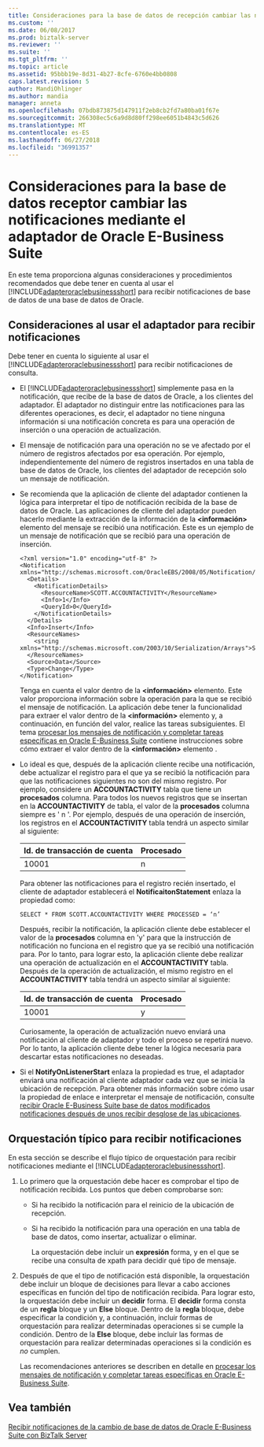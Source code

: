 ```yaml
---
title: Consideraciones para la base de datos de recepción cambiar las notificaciones mediante el adaptador de Oracle E-Business Suite | Microsoft Docs
ms.custom: ''
ms.date: 06/08/2017
ms.prod: biztalk-server
ms.reviewer: ''
ms.suite: ''
ms.tgt_pltfrm: ''
ms.topic: article
ms.assetid: 95bbb19e-8d31-4b27-8cfe-6760e4bb0808
caps.latest.revision: 5
author: MandiOhlinger
ms.author: mandia
manager: anneta
ms.openlocfilehash: 07bdb873875d147911f2eb8cb2fd7a80ba01f67e
ms.sourcegitcommit: 266308ec5c6a9d8d80ff298ee6051b4843c5d626
ms.translationtype: MT
ms.contentlocale: es-ES
ms.lasthandoff: 06/27/2018
ms.locfileid: "36991357"
---
```

# <a name="considerations-for-receiving-database-change-notifications-using-the-oracle-e-business-suite-adapter"></a>Consideraciones para la base de datos receptor cambiar las notificaciones mediante el adaptador de Oracle E-Business Suite
En este tema proporciona algunas consideraciones y procedimientos recomendados que debe tener en cuenta al usar el [!INCLUDE[adapteroraclebusinessshort](../../includes/adapteroraclebusinessshort-md.md)] para recibir notificaciones de base de datos de una base de datos de Oracle.  
  
## <a name="considerations-while-using-the-adapter-to-receive-notifications"></a>Consideraciones al usar el adaptador para recibir notificaciones  
 Debe tener en cuenta lo siguiente al usar el [!INCLUDE[adapteroraclebusinessshort](../../includes/adapteroraclebusinessshort-md.md)] para recibir notificaciones de consulta.  
  
- El [!INCLUDE[adapteroraclebusinessshort](../../includes/adapteroraclebusinessshort-md.md)] simplemente pasa en la notificación, que recibe de la base de datos de Oracle, a los clientes del adaptador. El adaptador no distinguir entre las notificaciones para las diferentes operaciones, es decir, el adaptador no tiene ninguna información si una notificación concreta es para una operación de inserción o una operación de actualización.  
  
- El mensaje de notificación para una operación no se ve afectado por el número de registros afectados por esa operación. Por ejemplo, independientemente del número de registros insertados en una tabla de base de datos de Oracle, los clientes del adaptador de recepción solo un mensaje de notificación.  
  
- Se recomienda que la aplicación de cliente del adaptador contienen la lógica para interpretar el tipo de notificación recibida de la base de datos de Oracle. Las aplicaciones de cliente del adaptador pueden hacerlo mediante la extracción de la información de la **\<información\>** elemento del mensaje se recibió una notificación. Este es un ejemplo de un mensaje de notificación que se recibió para una operación de inserción.  
  
  ```  
  <?xml version="1.0" encoding="utf-8" ?>   
  <Notification xmlns="http://schemas.microsoft.com/OracleEBS/2008/05/Notification/">  
    <Details>  
      <NotificationDetails>  
        <ResourceName>SCOTT.ACCOUNTACTIVITY</ResourceName>   
        <Info>1</Info>   
        <QueryId>0</QueryId>   
      </NotificationDetails>  
    </Details>  
    <Info>Insert</Info>   
    <ResourceNames>  
      <string xmlns="http://schemas.microsoft.com/2003/10/Serialization/Arrays">SCOTT.ACCOUNTACTIVITY</string>   
    </ResourceNames>  
    <Source>Data</Source>   
    <Type>Change</Type>   
  </Notification>  
  ```  
  
   Tenga en cuenta el valor dentro de la **\<información\>** elemento. Este valor proporciona información sobre la operación para la que se recibió el mensaje de notificación. La aplicación debe tener la funcionalidad para extraer el valor dentro de la **\<información\>** elemento y, a continuación, en función del valor, realice las tareas subsiguientes. El tema [procesar los mensajes de notificación y completar tareas específicas en Oracle E-Business Suite](../../adapters-and-accelerators/adapter-oracle-ebs/process-notification-messages-to-complete-specific-tasks-in-oracle-ebs.md) contiene instrucciones sobre cómo extraer el valor dentro de la **\<información\>** elemento .  
  
- Lo ideal es que, después de la aplicación cliente recibe una notificación, debe actualizar el registro para el que ya se recibió la notificación para que las notificaciones siguientes no son del mismo registro. Por ejemplo, considere un **ACCOUNTACTIVITY** tabla que tiene un **procesados** columna. Para todos los nuevos registros que se insertan en la **ACCOUNTACTIVITY** de tabla, el valor de la **procesados** columna siempre es ' n '. Por ejemplo, después de una operación de inserción, los registros en el **ACCOUNTACTIVITY** tabla tendrá un aspecto similar al siguiente:  
  
  |Id. de transacción de cuenta|Procesado|  
  |----------------------------|---------------|  
  |10001|n|  
  
   Para obtener las notificaciones para el registro recién insertado, el cliente de adaptador establecerá el **NotificaitonStatement** enlaza la propiedad como:  
  
  ```  
  SELECT * FROM SCOTT.ACCOUNTACTIVITY WHERE PROCESSED = ‘n’  
  ```  
  
   Después, recibir la notificación, la aplicación cliente debe establecer el valor de la **procesados** columna en 'y' para que la instrucción de notificación no funciona en el registro que ya se recibió una notificación para. Por lo tanto, para lograr esto, la aplicación cliente debe realizar una operación de actualización en el **ACCOUNTACTIVITY** tabla. Después de la operación de actualización, el mismo registro en el **ACCOUNTACTIVITY** tabla tendrá un aspecto similar al siguiente:  
  
  |Id. de transacción de cuenta|Procesado|  
  |----------------------------|---------------|  
  |10001|y|  
  
   Curiosamente, la operación de actualización nuevo enviará una notificación al cliente de adaptador y todo el proceso se repetirá nuevo. Por lo tanto, la aplicación cliente debe tener la lógica necesaria para descartar estas notificaciones no deseadas.  
  
- Si el **NotifyOnListenerStart** enlaza la propiedad es true, el adaptador enviará una notificación al cliente adaptador cada vez que se inicia la ubicación de recepción. Para obtener más información sobre cómo usar la propiedad de enlace e interpretar el mensaje de notificación, consulte [recibir Oracle E-Business Suite base de datos modificados notificaciones después de unos recibir desglose de las ubicaciones](../../adapters-and-accelerators/adapter-oracle-ebs/receive-oracle-ebs-database-change-notifications-after-a-receive-location-stops.md).  
  
## <a name="typical-orchestration-for-receiving-notifications"></a>Orquestación típico para recibir notificaciones  
 En esta sección se describe el flujo típico de orquestación para recibir notificaciones mediante el [!INCLUDE[adapteroraclebusinessshort](../../includes/adapteroraclebusinessshort-md.md)].  
  
1. Lo primero que la orquestación debe hacer es comprobar el tipo de notificación recibida. Los puntos que deben comprobarse son:  
  
   - Si ha recibido la notificación para el reinicio de la ubicación de recepción.  
  
   - Si ha recibido la notificación para una operación en una tabla de base de datos, como insertar, actualizar o eliminar.  
  
     La orquestación debe incluir un **expresión** forma, y en el que se recibe una consulta de xpath para decidir qué tipo de mensaje.  
  
2. Después de que el tipo de notificación está disponible, la orquestación debe incluir un bloque de decisiones para llevar a cabo acciones específicas en función del tipo de notificación recibida. Para lograr esto, la orquestación debe incluir un **decidir** forma. El **decidir** forma consta de un **regla** bloque y un **Else** bloque. Dentro de la **regla** bloque, debe especificar la condición y, a continuación, incluir formas de orquestación para realizar determinadas operaciones si se cumple la condición. Dentro de la **Else** bloque, debe incluir las formas de orquestación para realizar determinadas operaciones si la condición es *no* cumplen.  
  
   Las recomendaciones anteriores se describen en detalle en [procesar los mensajes de notificación y completar tareas específicas en Oracle E-Business Suite](../../adapters-and-accelerators/adapter-oracle-ebs/process-notification-messages-to-complete-specific-tasks-in-oracle-ebs.md).  
  
## <a name="see-also"></a>Vea también  
 [Recibir notificaciones de la cambio de base de datos de Oracle E-Business Suite con BizTalk Server](../../adapters-and-accelerators/adapter-oracle-ebs/receive-oracle-ebs-database-change-notifications-using-biztalk-server.md)